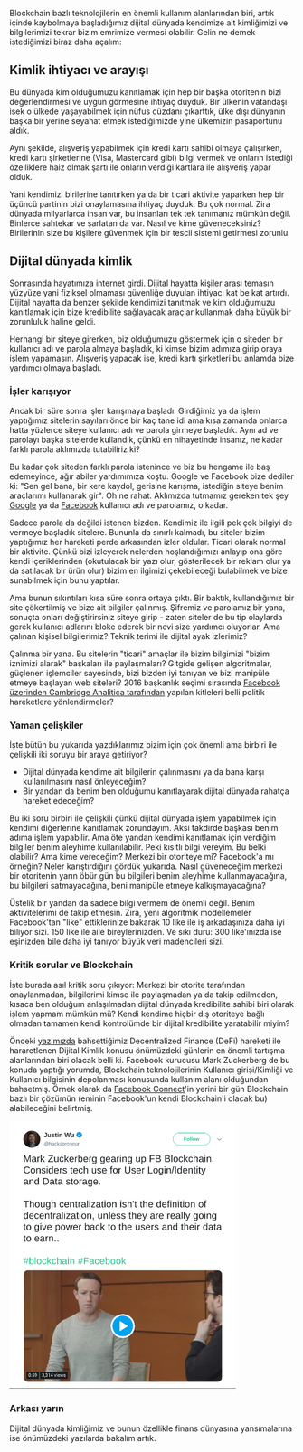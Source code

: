 

Blockchain bazlı teknolojilerin en önemli kullanım alanlarından biri, artık içinde kaybolmaya başladığımız dijital dünyada kendimize ait kimliğimizi ve bilgilerimizi tekrar bizim emrimize vermesi olabilir. Gelin ne demek istediğimizi biraz daha açalım: 

## Kimlik ihtiyacı ve arayışı

Bu dünyada kim olduğumuzu kanıtlamak için hep bir başka otoritenin bizi değerlendirmesi ve uygun görmesine ihtiyaç duyduk. Bir ülkenin vatandaşı isek o ülkede yaşayabilmek için nüfus cüzdanı çıkarttık, ülke dışı dünyanın başka bir yerine seyahat etmek istediğimizde yine ülkemizin pasaportunu aldık. 

Aynı şekilde, alışveriş yapabilmek için kredi kartı sahibi olmaya çalışırken, kredi kartı şirketlerine (Visa, Mastercard gibi) bilgi vermek ve onların istediği özelliklere haiz olmak şartı ile onların verdiği kartlara ile alışveriş yapar olduk.

Yani kendimizi birilerine tanıtırken ya da bir ticari aktivite yaparken hep bir üçüncü partinin bizi onaylamasına ihtiyaç duyduk. Bu çok normal. Zira dünyada milyarlarca insan var, bu insanları tek tek tanımanız mümkün değil. Binlerce sahtekar ve şarlatan da var. Nasıl ve kime güveneceksiniz? Birilerinin size bu kişilere güvenmek için bir tescil sistemi getirmesi zorunlu. 

## Dijital dünyada kimlik

Sonrasında hayatımıza internet girdi. Dijital hayatta kişiler arası temasın yüzyüze yani fiziksel olmaması güvenliğe duyulan ihtiyacı kat be kat artırdı. Dijital hayatta da benzer şekilde kendimizi tanıtmak ve kim olduğumuzu kanıtlamak için bize kredibilite sağlayacak araçlar kullanmak daha büyük bir zorunluluk haline geldi. 

Herhangi bir siteye girerken, biz olduğumuzu göstermek için o siteden bir kullanıcı adı ve parola almaya başladık, ki kimse bizim adımıza girip oraya işlem yapamasın. Alışveriş yapacak ise, kredi kartı şirketleri bu anlamda bize yardımcı olmaya başladı.

### İşler karışıyor

Ancak bir süre sonra işler karışmaya başladı. Girdiğimiz ya da işlem yaptığımız sitelerin sayıları önce bir kaç tane idi ama kısa zamanda onlarca hatta yüzlerce siteye kullanıcı adı ve parola girmeye başladık. Aynı ad ve parolayı başka sitelerde kullandık, çünkü en nihayetinde insanız, ne kadar farklı parola aklımızda tutabiliriz ki?

Bu kadar çok siteden farklı parola istenince ve biz bu hengame ile baş edemeyince, ağır abiler yardımımıza koştu. Google ve Facebook bize dediler ki: "Sen gel bana, bir kere kaydol, gerisine karışma, istediğin siteye benim araçlarımı kullanarak gir". Oh ne rahat. Aklımızda tutmamız gereken tek şey [Google](https://developers.google.com/identity/) ya da [Facebook](https://developers.facebook.com/docs/facebook-login/) kullanıcı adı ve parolamız, o kadar. 

Sadece parola da değildi istenen bizden. Kendimiz ile ilgili pek çok bilgiyi de vermeye başladık sitelere. Bununla da sınırlı kalmadı, bu siteler bizim yaptığımız her hareketi perde arkasından izler oldular. Ticari olarak normal bir aktivite. Çünkü bizi izleyerek nelerden hoşlandığımızı anlayıp ona göre kendi içeriklerinden (okutulacak bir yazı olur, gösterilecek bir reklam olur ya da  satılacak bir ürün olur) bizim en ilgimizi çekebileceği bulabilmek ve bize sunabilmek için bunu yaptılar. 

Ama bunun sıkıntıları kısa süre sonra ortaya çıktı. Bir baktık, kullandığımız bir site çökertilmiş ve bize ait bilgiler çalınmış. Şifremiz ve parolamız bir yana, sonuçta onları değiştirirsiniz siteye girip - zaten siteler de bu tip olaylarda gerek kullanıcı adlarını bloke ederek bir nevi size yardımcı oluyorlar. Ama çalınan kişisel bilgilerimiz? Teknik terimi ile dijital ayak izlerimiz? 

Çalınma bir yana. Bu sitelerin "ticari" amaçlar ile bizim bilgimizi "bizim iznimizi alarak" başkaları ile paylaşmaları? Gitgide gelişen algoritmalar, güçlenen işlemciler sayesinde, bizi bizden iyi tanıyan ve bizi manipüle etmeye başlayan web siteleri? 2016 başkanlık seçimi sırasında [Facebook üzerinden Cambridge Analitica tarafından](https://www.vox.com/policy-and-politics/2018/3/23/17151916/facebook-cambridge-analytica-trump-diagram) yapılan kitleleri belli politik hareketlere yönlendirmeler? 

### Yaman çelişkiler

İşte bütün bu yukarıda yazdıklarımız bizim için çok önemli ama birbiri ile çelişkili iki soruyu bir araya getiriyor?
- Dijital dünyada kendime ait bilgilerin çalınmasını ya da bana karşı kullanılmasını nasıl önleyeceğim?
- Bir yandan da benim ben olduğumu kanıtlayarak dijital dünyada rahatça hareket edeceğim?

Bu iki soru birbiri ile çelişkili çünkü dijital dünyada işlem yapabilmek için kendimi diğerlerine kanıtlamak zorundayım. Aksi takdirde başkası benim adıma işlem yapabilir. Ama öte yandan kendimi kanıtlamak için verdiğim bilgiler benim aleyhime kullanılabilir. Peki kısıtlı bilgi vereyim. Bu belki olabilir? Ama kime vereceğim? Merkezi bir otoriteye mi? Facebook'a mı örneğin? Neler karıştırdığını gördük yukarıda. Nasıl güveneceğim merkezi bir otoritenin yarın öbür gün bu bilgileri benim aleyhime kullanmayacağına, bu bilgileri satmayacağına, beni manipüle etmeye kalkışmayacağına?

Üstelik bir yandan da sadece bilgi vermem de önemli değil. Benim aktivitelerimi de takip etmesin. Zira, yeni algoritmik modellemeler Facebook'tan "like" ettiklerinize bakarak 10 like ile iş arkadaşınıza daha iyi biliyor sizi.  150 like ile aile bireylerinizden. Ve sıkı duru: 300 like'ınızda ise eşinizden bile daha iyi tanıyor büyük veri madencileri sizi. 

### Kritik sorular ve Blockchain

İşte burada asıl kritik soru çıkıyor: Merkezi bir otorite tarafından onaylanmadan, bilgilerimi kimse ile paylaşmadan ya da takip edilmeden, kısaca ben olduğum anlaşılmadan dijital dünyada kredibilite sahibi biri olarak işlem yapmam mümkün mü? Kendi kendime hiçbir dış otoriteye bağlı olmadan tamamen kendi kontrolümde bir dijital kredibilite yaratabilir miyim?

Önceki [yazımızda](https://ademimerkezi.com/genel/2019/02/14/Blockchain-finans-dunyasini-nasil-etkileyecek.html) bahsettiğimiz Decentralized Finance (DeFi) hareketi ile hararetlenen Dijital Kimlik konusu önümüzdeki günlerin en önemli tartışma alanlarından biri olacak belli ki. Facebook kurucusu Mark Zuckerberg de bu konuda yaptığı yorumda, Blockchain teknolojilerinin Kullanıcı girişi/Kimliği ve Kullanıcı bilgisinin depolanması konusunda kullanım alanı olduğundan bahsetmiş. Örnek olarak da [Facebook Connect](https://whatis.techtarget.com/definition/Facebook-Connect)'in yerini bir gün Blockchain bazlı bir çözümün (eminin Facebook'un kendi Blockchain'i olacak bu) alabileceğini belirtmiş. 

[![Zuckerberg'in Blockchain Düşünceleri](/assets/zuckerberg_blockhain_400.png)](https://twitter.com/hackapreneur/status/1099341714953781248)

### Arkası yarın

Dijital dünyada kimliğimiz ve bunun özellikle finans dünyasına yansımalarına ise önümüzdeki yazılarda bakalım artık.
